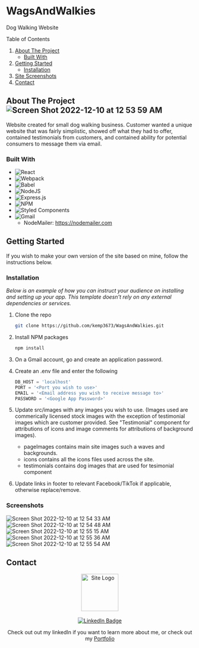 # WagsAndWalkies
Dog Walking Website

<!-- TABLE OF CONTENTS -->

  <summary>Table of Contents</summary>
  <ol>
    <li>
      <a href="#about-the-project">About The Project</a>
      <ul>
        <li><a href="#built-with">Built With</a></li>
      </ul>
    </li>
    <li>
      <a href="#getting-started">Getting Started</a>
      <ul>
        <li><a href="#installation">Installation</a></li>
      </ul>
    </li>
    <li><a href="#screenshots">Site Screenshots</a></li>
    <li><a href="#contact">Contact</a></li>
  </ol>


<!-- ABOUT THE PROJECT -->
## About The Project![Screen Shot 2022-12-10 at 12 53 59 AM](https://user-images.githubusercontent.com/102747919/206836301-463c70f5-a50f-4e94-8117-57ca6afe481e.png)


Website created for small dog walking business. Customer wanted a unique website that was fairly simplistic, showed off what they had to offer, contained testimonials from customers, and contained ability for potential consumers to message them via email.

### Built With

* ![React](https://img.shields.io/badge/react-%2320232a.svg?style=for-the-badge&logo=react&logoColor=%2361DAFB)
* ![Webpack](https://img.shields.io/badge/webpack-%238DD6F9.svg?style=for-the-badge&logo=webpack&logoColor=black)
* ![Babel](https://img.shields.io/badge/Babel-F9DC3e?style=for-the-badge&logo=babel&logoColor=black)
* ![NodeJS](https://img.shields.io/badge/node.js-6DA55F?style=for-the-badge&logo=node.js&logoColor=white)
* ![Express.js](https://img.shields.io/badge/express.js-%23404d59.svg?style=for-the-badge&logo=express&logoColor=%2361DAFB)
* ![NPM](https://img.shields.io/badge/NPM-%23000000.svg?style=for-the-badge&logo=npm&logoColor=white)
* ![Styled Components](https://img.shields.io/badge/styled--components-DB7093?style=for-the-badge&logo=styled-components&logoColor=white)
* ![Gmail](https://img.shields.io/badge/Gmail-D14836?style=for-the-badge&logo=gmail&logoColor=white)
  - NodeMailer: https://nodemailer.com


<!-- GETTING STARTED -->
## Getting Started

If you wish to make your own version of the site based on mine, follow the instructions below.

### Installation

_Below is an example of how you can instruct your audience on installing and setting up your app. This template doesn't rely on any external dependencies or services._

1. Clone the repo
   ```sh
   git clone https://github.com/kemp3673/WagsAndWalkies.git
   ```
2. Install NPM packages
   ```sh
   npm install
   ```
3. On a Gmail account, go and create an application password.

4. Create an .env file and enter the following
   ```js
   DB_HOST = 'localhost'
   PORT = '<Port you wish to use>'
   EMAIL = '<Email address you wish to receive message to>'
   PASSWORD = '<Google App Password>'
   ```
 7. Update src/images with any images you wish to use. (Images used are commerically licensed stock images with the exception of testimonial images which are customer provided. See "Testimonial" component for attributions of icons and image comments for attributions of background images).
    - pageImages contains main site images such a waves and backgrounds. 
    - icons contains all the icons files used across the site.
    - testimonials contains dog images that are used for tesimonial component
    
 8. Update links in footer to relevant Facebook/TikTok if applicable, otherwise replace/remove.



<!-- SCREENSHOTS -->
### Screenshots
![Screen Shot 2022-12-10 at 12 54 33 AM](https://user-images.githubusercontent.com/102747919/206836319-ffe0df2c-cb23-4b2e-979d-8cbf4dfb27c9.png)
![Screen Shot 2022-12-10 at 12 54 48 AM](https://user-images.githubusercontent.com/102747919/206836329-a215d27c-8d7c-434b-b9d6-28efbc646abc.png)
![Screen Shot 2022-12-10 at 12 55 15 AM](https://user-images.githubusercontent.com/102747919/206836349-71786520-e745-4480-adaa-74156888cadd.png)
![Screen Shot 2022-12-10 at 12 55 36 AM](https://user-images.githubusercontent.com/102747919/206836357-7c50c387-f2d9-41d9-9931-1ac17844c1f3.png)
![Screen Shot 2022-12-10 at 12 55 54 AM](https://user-images.githubusercontent.com/102747919/206836367-c302ad7c-5df9-48b0-9fe2-e8f665b0b315.png)




<!-- CONTACT -->
## Contact

<div id="badges" align="center">
  <a href="https://www.linkedin.com/in/nicholas-kempkes/">
    <img src="https://cdn-icons-png.flaticon.com/512/1581/1581645.png" alt="Site Logo" width="100"/>
       <!--   Created by Freepik from flaticon.com   -->
  <br></br>
  <a href="https://github.com/kemp3673/WagsAndWalkies/">
    <img src="https://img.shields.io/badge/LinkedIn-blue?style=for-the-badge&logo=linkedin&logoColor=white" alt="LinkedIn Badge"/>
  </a>
  <p>Check out out my linkedIn if you want to learn more about me, or check out my <a href="https://www.nicholaskempkes.com">Portfolio</a></p>
</div>
